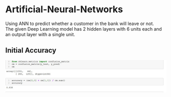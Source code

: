 # Artificial-Neural-Networks
Using ANN to predict whether a customer in the bank will leave or not.                                                               
The given Deep Learning model has 2 hidden layers with 6 units each and an output layer with a single unit.                               

## Initial Accuracy
![](/Screenshot_1.jpg)
